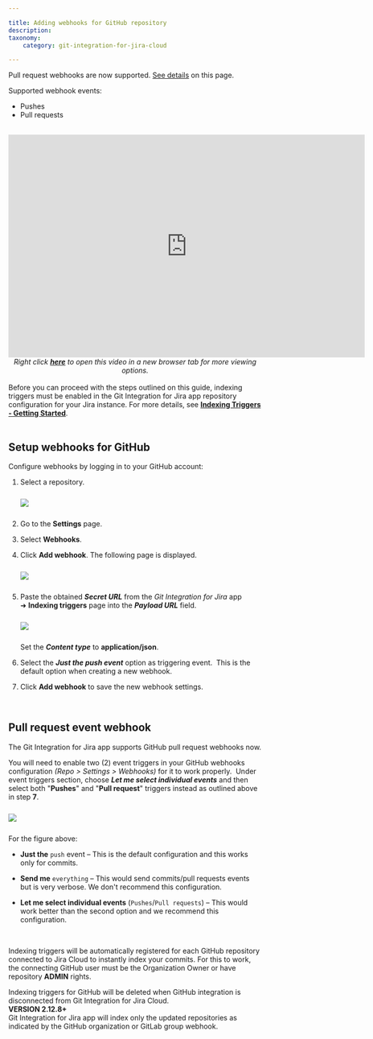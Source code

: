 ```yaml
---

title: Adding webhooks for GitHub repository
description:
taxonomy:
    category: git-integration-for-jira-cloud

---
```


<div class="bbb-callout bbb--info">
    <div class="irow">
    <div class="ilogobox">
        <span class="logoimg"></span>
    </div>
    <div class="imsgbox">
        Pull request webhooks are now supported. <a href='/git-integration-for-jira-cloud/adding-webhooks-for-github-repository-gij-cloud'>See details</a> on this page.<br>
        <p>Supported webhook events:</p>
        <ul>
            <li>Pushes</li>
            <li>Pull requests</li>
        </ul>
    </div>
    </div>
</div>
<br>   

<div class='embed-container embed-container--16-10'>
    <iframe width='709' height='443' src='https://fast.wistia.com/embed/iframe/pewl2o9uk6?videoFoam=true' frameborder='0' allowfullscreen ></iframe>
</div>

<div align='center'>
    <i>Right click <a href='https://bigbrassband.wistia.com/medias/pewl2o9uk6'><b>here</b></a> to open this video in a new browser tab for more viewing options.</i>
</div>
<br>

<div class="bbb-callout bbb--error">
    <div class="irow">
    <div class="ilogobox">
        <span class="logoimg"></span>
    </div>
    <div class="imsgbox">
        Before you can proceed with the steps outlined on this guide, indexing triggers must be enabled in the Git Integration for Jira app repository configuration for your Jira instance. For more details, see <a href='/git-integration-for-jira-cloud/indexing-triggers-gij-cloud'><b>Indexing Triggers - Getting Started</b></a>.
    </div>
    </div>
</div>
<br>

## Setup webhooks for GitHub

Configure webhooks by logging in to your GitHub account:

1.  Select a repository.

    <img src='/wp-content/uploads/gij-new-github-webhook-setting-page-c1.png' style='display:block;margin:25px auto;height:auto;max-width: 100%;' />

2.  Go to the **Settings** page.

3.  Select **Webhooks**.

4.  Click **Add webhook**. The following page is displayed.

    <img src='/wp-content/uploads/gij-web-hooks-github-settings-add-c.png' style='display:block;margin:25px auto;height:auto;max-width: 100%;' />

5.  Paste the obtained _**Secret URL**_ from the _Git Integration for Jira_ app  ➜ **Indexing triggers** page into the _**Payload URL**_ field.

    <img src='/wp-content/uploads/gij-jira-cloud-webhook-url-loc-c1.png' style='display:block;margin:25px auto;height:auto;max-width: 100%;' />

    Set the _**Content type**_ to **application/json**.

7.  Select the _**Just the push event**_ option as triggering event.  This is the default option when creating a new webhook.

8.  Click **Add webhook** to save the new webhook settings.

<br>

## Pull request event webhook

The Git Integration for Jira app supports GitHub pull request webhooks now.

You will need to enable two (2) event triggers in your GitHub webhooks configuration _(Repo > Settings > Webhooks)_ for it to work properly.  Under event triggers section, choose _**Let me select individual events**_ and then select both "**Pushes**" and "**Pull request**" triggers instead as outlined above in step **7**.

<img src='/wp-content/uploads/gij-github-pull-request-event-trigger-webhook.png' style='display:block;margin:25px auto;height:auto;max-width: 100%;' />

For the figure above:

*   **Just the** `push` event – This is the default configuration and this works only for commits.

*   **Send me** `everything` – This would send commits/pull requests events but is very verbose. We don't recommend this configuration.

*   **Let me select individual events** (`Pushes`/`Pull requests`) – This would work better than the second option and we recommend this configuration.

<br>

Indexing triggers will be automatically registered for each GitHub repository connected to Jira Cloud to instantly index your commits. For this to work, the connecting GitHub user must be the Organization Owner or have repository **ADMIN** rights.

<div class="bbb-callout bbb--info">
    <div class="irow">
    <div class="ilogobox">
        <span class="logoimg"></span>
    </div>
    <div class="imsgbox">
        Indexing triggers for GitHub will be deleted when GitHub integration is disconnected from Git Integration for Jira Cloud.
    </div>
    </div>
</div>

<div class="bbb-callout bbb--note">
    <div class="irow">
    <div class="ilogobox">
        <span class="logoimg"></span>
    </div>
    <div class="imsgbox">
        <b>VERSION 2.12.8+</b><br>
        Git Integration for Jira app will index only the updated repositories as indicated by the GitHub organization or GitLab group webhook.
    </div>
    </div>
</div>
<br>

